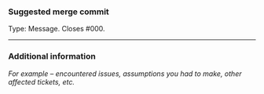 ### Suggested merge commit

Type: Message. Closes #000.

---

### Additional information

_For example – encountered issues, assumptions you had to make, other affected tickets, etc._